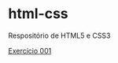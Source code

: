 # html-css
 Respositório de HTML5 e CSS3

<a href="https://murilosumera.github.io/html-css/exercicios/Ex001">Exercício 001</a>